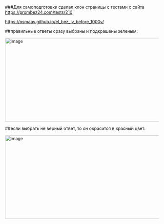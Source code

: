###Для самоподготовки сделал клон страницы с тестами с сайта 
https://prombez24.com/tests/210

https://osmaav.github.io/el_bez_iv_before_1000v/

##правильные ответы сразу выбраны и подкрашены зеленым:

<img width="1528" height="274" alt="image" src="https://github.com/user-attachments/assets/3d40f755-65a4-453f-b341-6cee9d670fb7" />

##если выбрать не верный ответ, то он окрасится в красный цвет:

<img width="1528" height="274" alt="image" src="https://github.com/user-attachments/assets/1f34360a-c2c0-49ea-bfbb-a6c4da68eba8" />

